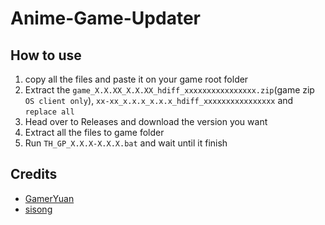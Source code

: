 # Anime-Game-Updater

## How to use
1. copy all the files and paste it on your game root folder
2. Extract the `game_X.X.XX_X.X.XX_hdiff_xxxxxxxxxxxxxxxx.zip`(game zip `OS client only`), `xx-xx_x.x.x_x.x.x_hdiff_xxxxxxxxxxxxxxxx`  and `replace all`
3. Head over to Releases and download the version you want
4. Extract all the files to game folder
5. Run `TH_GP_X.X.X-X.X.X.bat` and wait until it finish

## Credits
- [GamerYuan](https://github.com/GamerYuan)
- [sisong](https://github.com/sisong)
